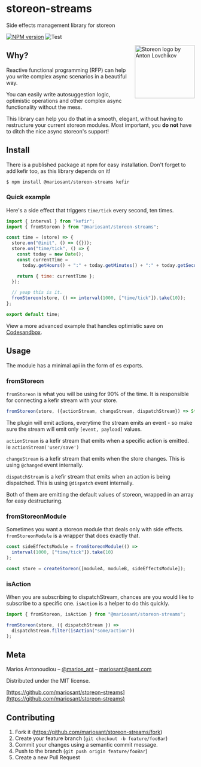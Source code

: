 # storeon-streams

Side effects management library for storeon

[![NPM version](https://img.shields.io/npm/v/@mariosant/storeon-streams.svg)](https://www.npmjs.com/package/@mariosant/storeon-streams)
![Test](https://github.com/mariosant/storeon-streams/workflows/Test/badge.svg)

<img src="https://storeon.github.io/storeon/logo.svg" align="right"
     alt="Storeon logo by Anton Lovchikov" width="160" height="142">

## Why?

Reactive functional programming (RFP) can help you write complex async scenarios in a beautiful way.

You can easily write autosuggestion logic, optimistic operations and other complex async functionality without the mess.

This library can help you do that in a smooth, elegant, without having to restructure your current storeon modules. Most important, you **do not** have to ditch the nice async storeon's support!

## Install

There is a published package at npm for easy installation. Don't forget to add kefir too, as this library depends on it!

```bash
$ npm install @mariosant/storeon-streams kefir
```

### Quick example

Here's a side effect that triggers `time/tick` every second, ten times.

```javascript
import { interval } from "kefir";
import { fromStoreon } from "@mariosant/storeon-streams";

const time = (store) => {
  store.on("@init", () => ({}));
  store.on("time/tick", () => {
    const today = new Date();
    const currentTime =
      today.getHours() + ":" + today.getMinutes() + ":" + today.getSeconds();

    return { time: currentTime };
  });

  // yeap this is it.
  fromStoreon(store, () => interval(1000, ["time/tick"]).take(10));
};

export default time;
```

View a more advanced example that handles optimistic save on [Codesandbox](https://codesandbox.io/s/optimistic-stream-3xs5d?file=/src/articles.js).

## Usage

The module has a minimal api in the form of es exports.

### fromStoreon

`fromStoreon` is what you will be using for 90% of the time. It is responsible for connecting a kefir stream with your store.

```typescript
fromStoreon(store, ({actionStream, changeStream, dispatchStream}) => Stream<[event, payload]>)
```

The plugin will emit actions, everytime the stream emits an event - so make sure the stream will emit only `[event, payload]` values.

`actionStream` is a kefir stream that emits when a specific action is emitted. ie `actionStream('user/save')`

`changeStream` is a kefir stream that emits when the store changes. This is using `@changed` event internally.

`dispatchStream` is a kefir stream that emits when an action is being dispatched. This is using `@dispatch` event internally.

Both of them are emitting the default values of storeon, wrapped in an array for easy destructuring.

### fromStoreonModule

Sometimes you want a storeon module that deals only with side effects. `fromStoreonModule` is a wrapper that does exactly that.

```javascript
const sideEffectsModule = fromStoreonModule(() =>
  interval(1000, ["time/tick"]).take(10)
);

const store = createStoreon([moduleA, moduleB, sideEffectsModule]);
```

### isAction

When you are subscribing to dispatchStream, chances are you would like to subscribe to a specific one. `isAction` is a helper to do this quickly.

```javascript
import { fromStoreon, isAction } from "@mariosant/storeon-streams";

fromStoreon(store, ({ dispatchStream }) =>
  dispatchStream.filter(isAction("some/action"))
);
```

## Meta

Marios Antonoudiou – [@marios_ant](https://twitter.com/marios_ant) – mariosant@sent.com

Distributed under the MIT license.

[https://github.com/mariosant/storeon-streams](https://github.com/mariosant/storeon-streams)

## Contributing

1. Fork it (<https://github.com/mariosant/storeon-streams/fork>)
2. Create your feature branch (`git checkout -b feature/fooBar`)
3. Commit your changes using a semantic commit message.
4. Push to the branch (`git push origin feature/fooBar`)
5. Create a new Pull Request
